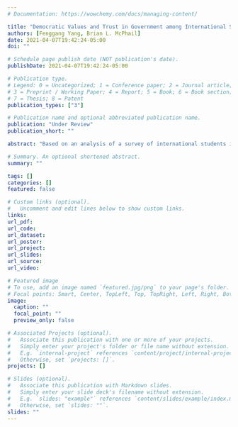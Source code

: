 ```yaml
---
# Documentation: https://wowchemy.com/docs/managing-content/

title: "Democratic Values and Trust in Government among International Students from Asia during the COVID-19 Pandemic"
authors: [Fenggang Yang, Brian L. McPhail]
date: 2021-04-07T19:42:24-05:00
doi: ""

# Schedule page publish date (NOT publication's date).
publishDate: 2021-04-07T19:42:24-05:00

# Publication type.
# Legend: 0 = Uncategorized; 1 = Conference paper; 2 = Journal article;
# 3 = Preprint / Working Paper; 4 = Report; 5 = Book; 6 = Book section;
# 7 = Thesis; 8 = Patent
publication_types: ["3"]

# Publication name and optional abbreviated publication name.
publication: "Under Review"
publication_short: ""

abstract: "Based on an analysis of a survey of international students in the United States conducted in mid-April 2020, this study finds that greater support for democratic values may appear to lead to more critical evaluations of government’s handling of the COVID -19 pandemic. Actually, ideological congruence is in effect: people with higher democratic values in less democratic societies tend to be more critical of their government’s response measures, whereas people with higher democratic values in more democratic societies tend to be more approving of their government’s response measures."

# Summary. An optional shortened abstract.
summary: ""

tags: []
categories: []
featured: false

# Custom links (optional).
#   Uncomment and edit lines below to show custom links.
links:
url_pdf:
url_code:
url_dataset:
url_poster:
url_project:
url_slides:
url_source:
url_video:

# Featured image
# To use, add an image named `featured.jpg/png` to your page's folder.
# Focal points: Smart, Center, TopLeft, Top, TopRight, Left, Right, BottomLeft, Bottom, BottomRight.
image:
  caption: ""
  focal_point: ""
  preview_only: false

# Associated Projects (optional).
#   Associate this publication with one or more of your projects.
#   Simply enter your project's folder or file name without extension.
#   E.g. `internal-project` references `content/project/internal-project/index.md`.
#   Otherwise, set `projects: []`.
projects: []

# Slides (optional).
#   Associate this publication with Markdown slides.
#   Simply enter your slide deck's filename without extension.
#   E.g. `slides: "example"` references `content/slides/example/index.md`.
#   Otherwise, set `slides: ""`.
slides: ""
---
```

